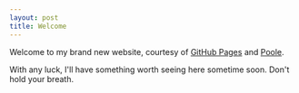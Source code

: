 ```yaml
---
layout: post
title: Welcome
---
```


Welcome to my brand new website, courtesy of [GitHub Pages](https://pages.github.com/) and [Poole](http://getpoole.com/).

With any luck, I'll have something worth seeing here sometime soon. Don't hold your breath.